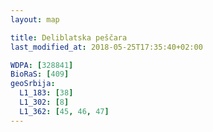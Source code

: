 ```yaml
---
layout: map

title: Deliblatska peščara
last_modified_at: 2018-05-25T17:35:40+02:00

WDPA: [328841]
BioRaS: [409]
geoSrbija:
  L1_183: [38]
  L1_302: [8]
  L1_362: [45, 46, 47]
---
```

